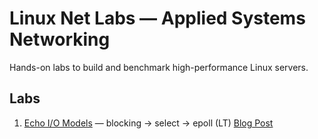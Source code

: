 # Linux Net Labs — Applied Systems Networking
Hands-on labs to build and benchmark high-performance Linux servers.

## Labs
1. [Echo I/O Models](01-echo-io-models/) — blocking → select → epoll (LT) [Blog Post](https://www.rebelyaml.com/posts/linux-net-labs-01-echo-io-models-blocking/)
